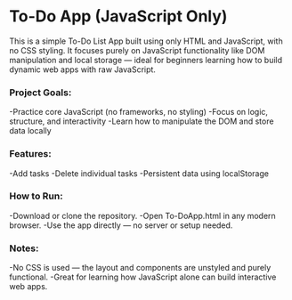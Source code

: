 # To-Do App (JavaScript Only)

This is a simple To-Do List App built using only HTML and JavaScript, with no CSS styling. It focuses purely on JavaScript functionality like DOM manipulation and local storage — ideal for beginners learning how to build dynamic web apps with raw JavaScript.

### Project Goals:
-Practice core JavaScript (no frameworks, no styling)
-Focus on logic, structure, and interactivity
-Learn how to manipulate the DOM and store data locally

### Features:
-Add tasks
-Delete individual tasks
-Persistent data using localStorage

### How to Run:
-Download or clone the repository.
-Open To-DoApp.html in any modern browser.
-Use the app directly — no server or setup needed.

### Notes:
-No CSS is used — the layout and components are unstyled and purely functional.
-Great for learning how JavaScript alone can build interactive web apps.
